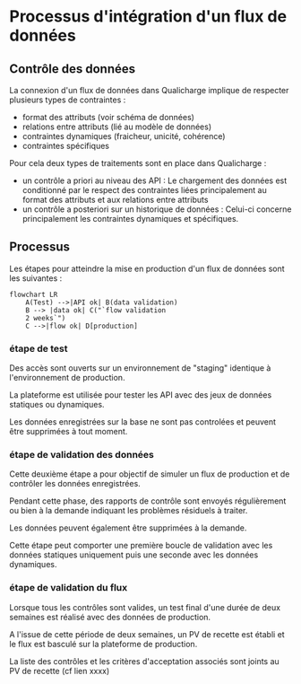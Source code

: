 
# Processus d'intégration d'un flux de données

## Contrôle des données

La connexion d'un flux de données dans Qualicharge implique de respecter plusieurs types de contraintes :

- format des attributs (voir schéma de données)
- relations entre attributs (lié au modèle de données)
- contraintes dynamiques (fraicheur, unicité, cohérence)
- contraintes spécifiques

Pour cela deux types de traitements sont en place dans Qualicharge :

- un contrôle a priori au niveau des API : Le chargement des données est conditionné par le respect des contraintes liées principalement au format des attributs et aux relations entre attributs
- un contrôle a posteriori sur un historique de données : Celui-ci concerne principalement les contraintes dynamiques et spécifiques.

## Processus

Les étapes pour atteindre la mise en production d'un flux de données sont les suivantes :

```mermaid
flowchart LR
    A(Test) -->|API ok| B(data validation)
    B --> |data ok| C("`flow validation
    2 weeks`")
    C -->|flow ok| D[production]
```

### étape de test

Des accès sont ouverts sur un environnement de "staging" identique à l'environnement de production. 

La plateforme est utilisée pour tester les API avec des jeux de données statiques ou dynamiques.

Les données enregistrées sur la base ne sont pas controlées et peuvent être supprimées à tout moment.

### étape de validation des données

Cette deuxième étape a pour objectif de simuler un flux de production et de contrôler les données enregistrées.

Pendant cette phase, des rapports de contrôle sont envoyés régulièrement ou bien à la demande indiquant les problèmes résiduels à traiter.

Les données peuvent également être supprimées à la demande.

Cette étape peut comporter une première boucle de validation avec les données statiques uniquement puis une seconde avec les données dynamiques.

### étape de validation du flux

Lorsque tous les contrôles sont valides, un test final d'une durée de deux semaines est réalisé avec des données de production.

A l'issue de cette période de deux semaines, un PV de recette est établi et le flux est basculé sur la plateforme de production.

La liste des contrôles et les critères d'acceptation associés sont joints au PV de recette (cf lien xxxx)
